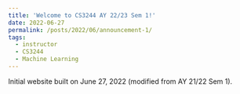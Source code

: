 ```yaml
---
title: 'Welcome to CS3244 AY 22/23 Sem 1!'
date: 2022-06-27
permalink: /posts/2022/06/announcement-1/
tags:
  - instructor
  - CS3244
  - Machine Learning
---
```


Initial website built on June 27, 2022 (modified from AY 21/22 Sem 1). 
